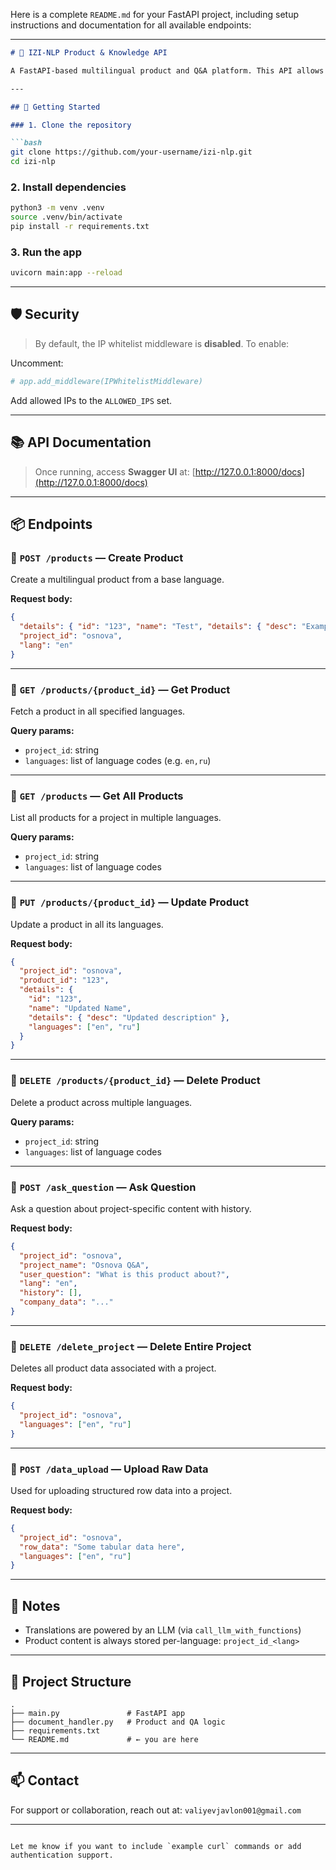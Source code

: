 Here is a complete `README.md` for your FastAPI project, including setup instructions and documentation for all available endpoints:

---

````markdown
# 🧠 IZI-NLP Product & Knowledge API

A FastAPI-based multilingual product and Q&A platform. This API allows you to create, update, retrieve, delete products across multiple languages, as well as ask questions using contextual project data.

---

## 🚀 Getting Started

### 1. Clone the repository

```bash
git clone https://github.com/your-username/izi-nlp.git
cd izi-nlp
````

### 2. Install dependencies

```bash
python3 -m venv .venv
source .venv/bin/activate
pip install -r requirements.txt
```

### 3. Run the app

```bash
uvicorn main:app --reload
```

---

## 🛡️ Security

> By default, the IP whitelist middleware is **disabled**. To enable:

Uncomment:

```python
# app.add_middleware(IPWhitelistMiddleware)
```

Add allowed IPs to the `ALLOWED_IPS` set.

---

## 📚 API Documentation

> Once running, access **Swagger UI** at:
> [http://127.0.0.1:8000/docs](http://127.0.0.1:8000/docs)

---

## 📦 Endpoints

### 🔹 `POST /products` — Create Product

Create a multilingual product from a base language.

**Request body:**

```json
{
  "details": { "id": "123", "name": "Test", "details": { "desc": "Example" }, "languages": ["en", "ru"] },
  "project_id": "osnova",
  "lang": "en"
}
```

---

### 🔹 `GET /products/{product_id}` — Get Product

Fetch a product in all specified languages.

**Query params:**

* `project_id`: string
* `languages`: list of language codes (e.g. `en,ru`)

---

### 🔹 `GET /products` — Get All Products

List all products for a project in multiple languages.

**Query params:**

* `project_id`: string
* `languages`: list of language codes

---

### 🔹 `PUT /products/{product_id}` — Update Product

Update a product in all its languages.

**Request body:**

```json
{
  "project_id": "osnova",
  "product_id": "123",
  "details": {
    "id": "123",
    "name": "Updated Name",
    "details": { "desc": "Updated description" },
    "languages": ["en", "ru"]
  }
}
```

---

### 🔹 `DELETE /products/{product_id}` — Delete Product

Delete a product across multiple languages.

**Query params:**

* `project_id`: string
* `languages`: list of language codes

---

### 🔹 `POST /ask_question` — Ask Question

Ask a question about project-specific content with history.

**Request body:**

```json
{
  "project_id": "osnova",
  "project_name": "Osnova Q&A",
  "user_question": "What is this product about?",
  "lang": "en",
  "history": [],
  "company_data": "..."
}
```

---

### 🔹 `DELETE /delete_project` — Delete Entire Project

Deletes all product data associated with a project.

**Request body:**

```json
{
  "project_id": "osnova",
  "languages": ["en", "ru"]
}
```

---

### 🔹 `POST /data_upload` — Upload Raw Data

Used for uploading structured row data into a project.

**Request body:**

```json
{
  "project_id": "osnova",
  "row_data": "Some tabular data here",
  "languages": ["en", "ru"]
}
```

---

## 🧠 Notes

* Translations are powered by an LLM (via `call_llm_with_functions`)
* Product content is always stored per-language: `project_id_<lang>`

---

## 📂 Project Structure

```
.
├── main.py               # FastAPI app
├── document_handler.py   # Product and QA logic
├── requirements.txt
└── README.md             # ← you are here
```

---

## 📫 Contact

For support or collaboration, reach out at:
`valiyevjavlon001@gmail.com`

---

```

Let me know if you want to include `example curl` commands or add authentication support.
```
